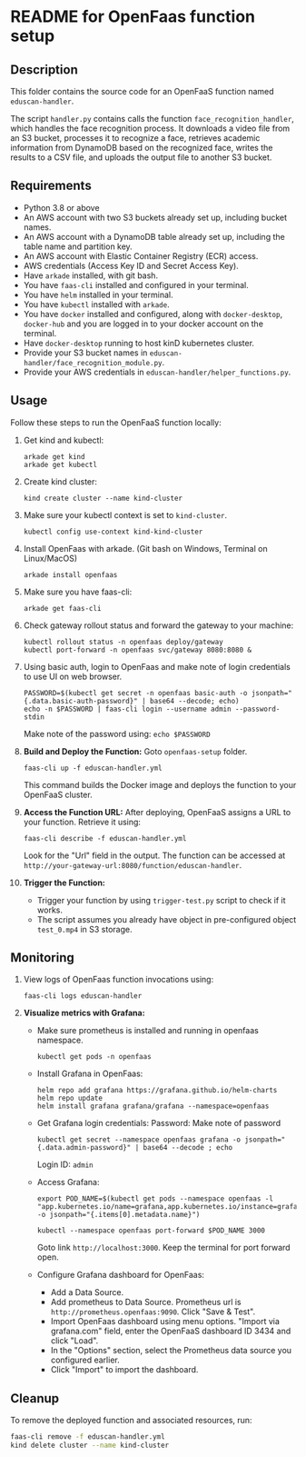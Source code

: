 # README for OpenFaas function setup

## Description
This folder contains the source code for an OpenFaaS function named `eduscan-handler`.

The script `handler.py` contains calls the function `face_recognition_handler`, which handles the face recognition process. It downloads a video file from an S3 bucket, processes it to recognize a face, retrieves academic information from DynamoDB based on the recognized face, writes the results to a CSV file, and uploads the output file to another S3 bucket.

## Requirements
- Python 3.8 or above
- An AWS account with two S3 buckets already set up, including bucket names.
- An AWS account with a DynamoDB table already set up, including the table name and partition key.
- An AWS account with Elastic Container Registry (ECR) access.
- AWS credentials (Access Key ID and Secret Access Key).
- Have `arkade` installed, with git bash.
- You have `faas-cli` installed and configured in your terminal.
- You have `helm` installed in your terminal.
- You have `kubectl` installed with `arkade`.
- You have `docker` installed and configured, along with `docker-desktop`, `docker-hub` and you are logged in to your docker account on the terminal. 
- Have `docker-desktop` running to host kinD kubernetes cluster.
- Provide your S3 bucket names in `eduscan-handler/face_recognition_module.py`.
- Provide your AWS credentials in `eduscan-handler/helper_functions.py`.

## Usage

Follow these steps to run the OpenFaaS function locally:

1. Get kind and kubectl:
   ```
   arkade get kind
   arkade get kubectl
   ```

2. Create kind cluster:
   ```
   kind create cluster --name kind-cluster
   ```

3. Make sure your kubectl context is set to `kind-cluster`.
   ```
   kubectl config use-context kind-kind-cluster
   ```

4. Install OpenFaas with arkade. (Git bash on Windows, Terminal on Linux/MacOS)
   ```
   arkade install openfaas
   ```

5. Make sure you have faas-cli:
   ```
   arkade get faas-cli
   ```

6. Check gateway rollout status and forward the gateway to your machine:
   ```
   kubectl rollout status -n openfaas deploy/gateway
   kubectl port-forward -n openfaas svc/gateway 8080:8080 &
   ```

7. Using basic auth, login to OpenFaas and make note of login credentials to use UI on web browser.
   ```
   PASSWORD=$(kubectl get secret -n openfaas basic-auth -o jsonpath="{.data.basic-auth-password}" | base64 --decode; echo)
   echo -n $PASSWORD | faas-cli login --username admin --password-stdin
   ```
   Make note of the password using: `echo $PASSWORD`

8. **Build and Deploy the Function:**
   Goto `openfaas-setup` folder.
   ```
   faas-cli up -f eduscan-handler.yml
   ```

   This command builds the Docker image and deploys the function to your OpenFaaS cluster.

2. **Access the Function URL:**
   After deploying, OpenFaaS assigns a URL to your function. Retrieve it using:
   ```
   faas-cli describe -f eduscan-handler.yml
   ```
   Look for the "Url" field in the output. The function can be accessed at `http://your-gateway-url:8080/function/eduscan-handler`.

3. **Trigger the Function:**
   - Trigger your function by using `trigger-test.py` script to check if it works. 
   - The script assumes you already have object in pre-configured object `test_0.mp4` in S3 storage.

## Monitoring

1. View logs of OpenFaas function invocations using:
   ```
   faas-cli logs eduscan-handler
   ```

3. **Visualize metrics with Grafana:**
   - Make sure prometheus is installed and running in openfaas namespace.
      ```
      kubectl get pods -n openfaas
      ```

   - Install Grafana in OpenFaas:
      ```
      helm repo add grafana https://grafana.github.io/helm-charts
      helm repo update
      helm install grafana grafana/grafana --namespace=openfaas
      ```

   - Get Grafana login credentials:
      Password: Make note of password
      ```
      kubectl get secret --namespace openfaas grafana -o jsonpath="{.data.admin-password}" | base64 --decode ; echo
      ```
      Login ID: `admin`
   
   - Access Grafana:
      ```
      export POD_NAME=$(kubectl get pods --namespace openfaas -l "app.kubernetes.io/name=grafana,app.kubernetes.io/instance=grafana" -o jsonpath="{.items[0].metadata.name}")

      kubectl --namespace openfaas port-forward $POD_NAME 3000
      ```

      Goto link `http://localhost:3000`. Keep the terminal for port forward open.
   
   - Configure Grafana dashboard for OpenFaas:
      - Add a Data Source.
      - Add prometheus to Data Source. Prometheus url is `http://prometheus.openfaas:9090`. Click "Save & Test".
      - Import OpenFaas dashboard using menu options. "Import via grafana.com" field, enter the OpenFaaS dashboard ID 3434 and click "Load".
      - In the "Options" section, select the Prometheus data source you configured earlier.
      - Click "Import" to import the dashboard.


## Cleanup

To remove the deployed function and associated resources, run:

```bash
faas-cli remove -f eduscan-handler.yml
kind delete cluster --name kind-cluster
```
